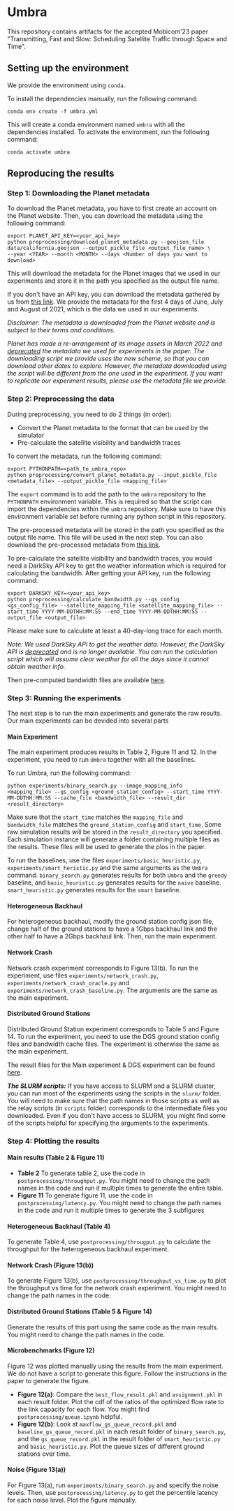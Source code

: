 # Umbra
This repository contains artifacts for the accepted Mobicom'23 paper "Transmitting, Fast and Slow: Scheduling Satellite Traffic through Space and Time".

## Setting up the environment
We provide the environment using `conda`.

To install the dependencies manually, run the following command:
```
conda env create -f umbra.yml
```
This will create a conda environment named `umbra` with all the dependencies installed. To activate the environment, run the following command:
```
conda activate umbra
```

## Reproducing the results
### Step 1: Downloading the Planet metadata
To download the Planet metadata, you have to first create an account on the Planet website. Then, you can download the metadata using the following command:
```
export PLANET_API_KEY=<your_api_key>
python preprocessing/download_planet_metadata.py --geojson_file data/california.geojson --output_pickle_file <output_file_name> \
--year <YEAR> --month <MONTH> --days <Number of days you want to download>
```
This will download the metadata for the Planet images that we used in our experiments and store it in the path you specified as the output file name.

If you don't have an API key, you can download the metadata gathered by us from [this link](https://uofi.box.com/v/umbra-planet-metadata). We provide the metadata for the first 4 days of June, July and August of 2021, which is the data we used in our experiments.

_Disclaimer: The metadata is downloaded from the Planet website and is subject to their terms and conditions._ 

_Planet has made a re-arrangement of its image assets in March 2022 and [deprecated](https://developers.planet.com/tag/deprecating.html#deprecating-psscene3band-and-psscene4band) the metadata we used for experiments in the paper. The downloading script we provide uses the new scheme, so that you can download other dates to explore. However, the metadata downloaded using the script will be different from the one used in the experiment. If you want to replicate our experiment results, please use the metadata file we provide._

### Step 2: Preprocessing the data
During preprocessing, you need to do 2 things (in order):
- Convert the Planet metadata to the format that can be used by the simulator
- Pre-calculate the satellite visibility and bandwidth traces

To convert the metadata, run the following command:
```
export PYTHONPATH=<path_to_umbra_repo>
python preprocessing/convert_planet_metadata.py --input_pickle_file <metadata_file> --output_pickle_file <mapping_file>
```

The `export` command is to add the path to the `umbra` repository to the `PYTHONPATH` environment variable. This is required so that the script can import the dependencies within the `umbra` repository. Make sure to have this environment variable set before running any python script in this repository.

The pre-processed metadata will be stored in the path you specified as the output file name. This file will be used in the next step. You can also download the pre-processed metadata from [this link](https://uofi.box.com/v/umbra-mapping).

To pre-calculate the satellite visibility and bandwidth traces, you would need a DarkSky API key to get the weather information which is required for calculating the bandwidth. After getting your API key, run the following command:
```
export DARKSKY_KEY=<your_api_key>
python preprocessing/calculate_bandwidth.py --gs_config <gs_config_file> --satellite_mapping_file <satellite_mapping_file> --start_time YYYY-MM-DDTHH:MM:SS --end_time YYYY-MM-DDTHH:MM:SS --output_file <output_file> 
```

Please make sure to calculate at least a 40-day-long trace for each month.

_Note: We used DarkSky API to get the weather data. However, the DarkSky API is [deprecated](https://blog.darksky.net/) and is no longer available. You can run the calculation script which will assume clear weather for all the days since it cannot obtain weather info._

Then pre-computed bandwidth files are available [here](https://uofi.box.com/v/umbra-bandwidth).

### Step 3: Running the experiments
The next step is to run the main experiments and generate the raw results. Our main experiments can be devided into several parts
#### Main Experiment
The main experiment produces results in Table 2, Figure 11 and 12. In the experiment, you need to run `Umbra` together with all the baselines.

To run Umbra, run the following command:
```
python experiments/binary_search.py --image_mapping_info <mapping_file> --gs_config <ground_station_config> --start_time YYYY-MM-DDTHH:MM:SS --cache_file <bandwidth_file> --result_dir <result_directory>
```

Make sure that the `start_time` matches the `mapping_file` and `bandwidth_file` matches the `ground_station_config` and `start_time`. Some raw simulation results will be stored in the `result_directory` you specified. Each simulation instance will generate a folder containing multiple files as the results. These files will be used to generate the plos in the paper.

To run the baselines, use the files `experiments/basic_heuristic.py`, `experiments/smart_heristic.py` and the same arguments as the `Umbra` command. `binary_search.py` generates results for both `Umbra` and the `greedy` baseline, and `basic_heuristic.py` generates results for the `naive` baseline. `smart_heuristic.py` generates results for the `smart` baseline.

#### Heterogeneous Backhaul
For heterogeneous backhaul, modify the ground station config json file, change half of the ground stations to have a 1Gbps backhaul link and the other half to have a 2Gbps backhaul link. Then, run the main experiment.

#### Network Crash
Network crash experiment corresponds to Figure 13(b). To run the experiment, use files `experiments/network_crash.py`, `experiments/network_crash_oracle.py` and `experiments/network_crash_baseline.py`. The arguments are the same as the main experiment.

#### Distributed Ground Stations
Distributed Ground Station experiment corresponds to Table 5 and Figure 14. To run the experiment, you need to use the DGS ground station config files and bandwidth cache files. The experiment is otherwise the same as the main experiment.

The result files for the Main experiment & DGS experiment can be found [here](https://uofi.box.com/v/umbra-results). 

***The SLURM scripts:*** If you have access to SLURM and a SLURM cluster, you can run most of the experiments using the scripts in the `slurm/` folder. You will need to make sure that the path names in those scripts as well as the relay scripts (in `scripts` folder) corresponds to the intermediate files you downloaded. Even if you don't have access to SLURM, you might find some of the scripts helpful for specifying the arguments to the experiments.

### Step 4: Plotting the results
#### Main results (Table 2 & Figure 11)
- **Table 2** To generate table 2, use the code in `postprocessing/throughput.py`. You might need to change the path names in the code and run it multiple times to generate the entire table.
- **Figure 11** To generate figure 11, use the code in `postprocessing/latency.py`. You might need to change the path names in the code and run it multiple times to generate the 3 subfigures

#### Heterogeneous Backhaul (Table 4)
To generate Table 4, use `postprocessing/througput.py` to calculate the throughput for the heterogeneous backhaul experiment. 

#### Network Crash (Figure 13(b))
To generate Figure 13(b), use `postprocessing/throughput_vs_time.py` to plot the throughput vs time for the network crash experiment. You might need to change the path names in the code.

#### Distributed Ground Stations (Table 5 & Figure 14)
Generate the results of this part using the same code as the main results. You might need to change the path names in the code.

#### Microbenchmarks (Figure 12)
Figure 12 was plotted manually using the results from the main experiment. We do not have a script to generate this figure. Follow the instructions in the paper to generate the figure.
- **Figure 12(a)**: Compare the `best_flow_result.pkl` and `assignment.pkl` in each result folder. Plot the cdf of the ratios of the optimized flow rate to the link capacity for each flow. You might find `postprocessing/queue.ipynb` helpful.
- **Figure 12(b)**: Look at `maxflow_gs_queue_record.pkl` and `baseline_gs_queue_record.pkl` in each result folder of `binary_search.py`, and the `gs_queue_record.pkl` in the result folder of `smart_heuristic.py` and `basic_heuristic.py`. Plot the queue sizes of different ground stations over time.

#### Noise (Figure 13(a))
For Figure 13(a), run `experiments/binary_search.py` and specify the noise levels. Then, use `postprocessing/latency.py` to get the percentile latency for each noise level. Plot the figure manually.